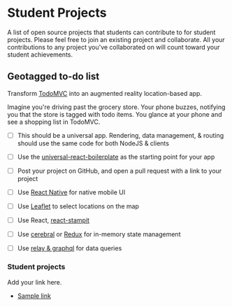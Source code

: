 # Student Projects

A list of open source projects that students can contribute to for student projects. Please feel free to join an existing project and collaborate. All your contributions to any project you've collaborated on will count toward your student achievements.


## Geotagged to-do list

Transform [TodoMVC](http://todomvc.com/) into an augmented reality location-based app.

Imagine you're driving past the grocery store. Your phone buzzes, notifying you that the store is tagged with todo items. You glance at your phone and see a shopping list in TodoMVC.

* [ ] This should be a universal app. Rendering, data management, & routing should use the same code for both NodeJS & clients
* [ ] Use the [universal-react-boilerplate](https://github.com/cloverfield-tools/universal-react-boilerplate) as the starting point for your app
* [ ] Post your project on GitHub, and open a pull request with a link to your project
* [ ] Use [React Native](https://facebook.github.io/react-native/) for native mobile UI
* [ ] Use [Leaflet](http://leafletjs.com/) to select locations on the map
* [ ] Use React, [react-stampit](https://github.com/stampit-org/react-stampit)
* [ ] Use [cerebral](https://github.com/christianalfoni/cerebral) or [Redux](https://github.com/gaearon/redux) for in-memory state management
* [ ] Use [relay & graphql](https://facebook.github.io/react/blog/2015/02/20/introducing-relay-and-graphql.html) for data queries


### Student projects

Add your link here.

* [Sample link]()
